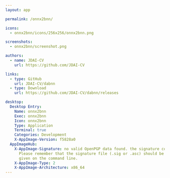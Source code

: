 ```yaml
---
layout: app

permalink: /onnx2bnn/

icons:
  - onnx2bnn/icons/256x256/onnx2bnn.png

screenshots:
  - onnx2bnn/screenshot.png

authors:
  - name: JDAI-CV
    url: https://github.com/JDAI-CV

links:
  - type: GitHub
    url: JDAI-CV/dabnn
  - type: Download
    url: https://github.com/JDAI-CV/dabnn/releases

desktop:
  Desktop Entry:
    Name: onnx2bnn
    Exec: onnx2bnn
    Icon: onnx2bnn
    Type: Application
    Terminal: true
    Categories: Development
    X-AppImage-Version: f5828a0
  AppImageHub:
    X-AppImage-Signature: no valid OpenPGP data found. the signature could not be verified.
      Please remember that the signature file (.sig or .asc) should be the first file
      given on the command line.
    X-AppImage-Type: 2
    X-AppImage-Architecture: x86_64
---
```

